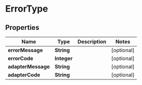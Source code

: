 

# ErrorType


## Properties

| Name | Type | Description | Notes |
|------------ | ------------- | ------------- | -------------|
|**errorMessage** | **String** |  |  [optional] |
|**errorCode** | **Integer** |  |  [optional] |
|**adapterMessage** | **String** |  |  [optional] |
|**adapterCode** | **String** |  |  [optional] |



